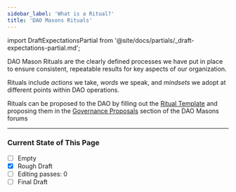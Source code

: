 ```yaml
---
sidebar_label: 'What is a Ritual?'
title: 'DAO Masons Rituals'
---
```


import DraftExpectationsPartial from '@site/docs/partials/\_draft-expectations-partial.md';

<DraftExpectationsPartial />
DAO Mason Rituals are the clearly defined processes we have put in place to ensure consistent, repeatable results for key aspects of our organization.

Rituals include _actions_ we take, _words_ we speak, and _mindsets_ we adopt at different points within DAO operations.

Rituals can be proposed to the DAO by filling out the [Ritual Template](/Templates/ritual) and proposing them in the [Governance Proposals](https://commonwealth.im/dao-masons/discussions/Governance%20Proposals) section of the DAO Masons forums

---

### Current State of This Page

- [ ] Empty
- [x] Rough Draft
- [ ] Editing passes: 0
- [ ] Final Draft
